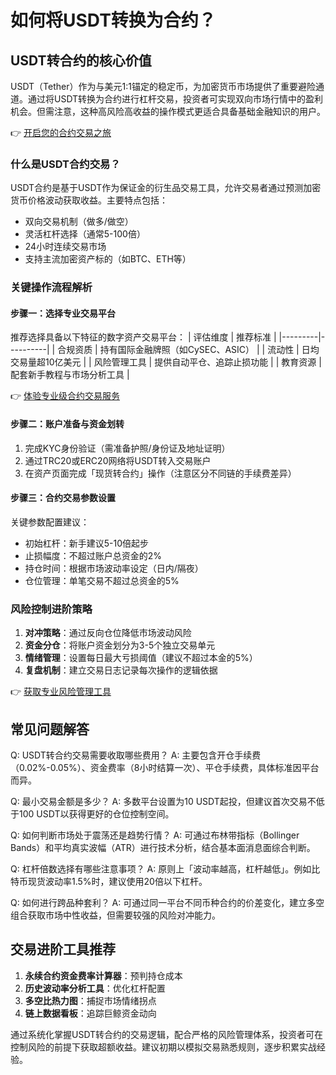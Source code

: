 # 如何将USDT转换为合约？

## USDT转合约的核心价值
USDT（Tether）作为与美元1:1锚定的稳定币，为加密货币市场提供了重要避险通道。通过将USDT转换为合约进行杠杆交易，投资者可实现双向市场行情中的盈利机会。但需注意，这种高风险高收益的操作模式更适合具备基础金融知识的用户。

👉 [开启您的合约交易之旅](https://bit.ly/okx_welcome)

### 什么是USDT合约交易？
USDT合约是基于USDT作为保证金的衍生品交易工具，允许交易者通过预测加密货币价格波动获取收益。主要特点包括：
- 双向交易机制（做多/做空）
- 灵活杠杆选择（通常5-100倍）
- 24小时连续交易市场
- 支持主流加密资产标的（如BTC、ETH等）

### 关键操作流程解析

#### 步骤一：选择专业交易平台
推荐选择具备以下特征的数字资产交易平台：
| 评估维度 | 推荐标准 |
|---------|----------|
| 合规资质 | 持有国际金融牌照（如CySEC、ASIC） |
| 流动性 | 日均交易量超10亿美元 |
| 风险管理工具 | 提供自动平仓、追踪止损功能 |
| 教育资源 | 配套新手教程与市场分析工具 |

👉 [体验专业级合约交易服务](https://bit.ly/okx_welcome)

#### 步骤二：账户准备与资金划转
1. 完成KYC身份验证（需准备护照/身份证及地址证明）
2. 通过TRC20或ERC20网络将USDT转入交易账户
3. 在资产页面完成「现货转合约」操作（注意区分不同链的手续费差异）

#### 步骤三：合约交易参数设置
关键参数配置建议：
- 初始杠杆：新手建议5-10倍起步
- 止损幅度：不超过账户总资金的2%
- 持仓时间：根据市场波动率设定（日内/隔夜）
- 仓位管理：单笔交易不超过总资金的5%

### 风险控制进阶策略
1. **对冲策略**：通过反向仓位降低市场波动风险
2. **资金分仓**：将账户资金划分为3-5个独立交易单元
3. **情绪管理**：设置每日最大亏损阈值（建议不超过本金的5%）
4. **复盘机制**：建立交易日志记录每次操作的逻辑依据

👉 [获取专业风险管理工具](https://bit.ly/okx_welcome)

## 常见问题解答

Q: USDT转合约交易需要收取哪些费用？
A: 主要包含开仓手续费（0.02%-0.05%）、资金费率（8小时结算一次）、平仓手续费，具体标准因平台而异。

Q: 最小交易金额是多少？
A: 多数平台设置为10 USDT起投，但建议首次交易不低于100 USDT以获得更好的仓位控制空间。

Q: 如何判断市场处于震荡还是趋势行情？
A: 可通过布林带指标（Bollinger Bands）和平均真实波幅（ATR）进行技术分析，结合基本面消息面综合判断。

Q: 杠杆倍数选择有哪些注意事项？
A: 原则上「波动率越高，杠杆越低」。例如比特币现货波动率1.5%时，建议使用20倍以下杠杆。

Q: 如何进行跨品种套利？
A: 可通过同一平台不同币种合约的价差变化，建立多空组合获取市场中性收益，但需要较强的风险对冲能力。

## 交易进阶工具推荐
1. **永续合约资金费率计算器**：预判持仓成本
2. **历史波动率分析工具**：优化杠杆配置
3. **多空比热力图**：捕捉市场情绪拐点
4. **链上数据看板**：追踪巨鲸资金动向

通过系统化掌握USDT转合约的交易逻辑，配合严格的风险管理体系，投资者可在控制风险的前提下获取超额收益。建议初期以模拟交易熟悉规则，逐步积累实战经验。